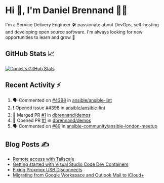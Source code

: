 # Hi 👋, I'm Daniel Brennand 👨‍💻

I'm a Service Delivery Engineer 🛠 passionate about DevOps, self-hosting and developing open source software. I'm always looking for new opportunities to learn and grow 🌱

## GitHub Stats 📈

[![Daniel's GitHub Stats](https://github-readme-stats.vercel.app/api?username=dbrennand&show_icons=true&count_private=true&hide_border=true&theme=dark)](https://github.com/anuraghazra/github-readme-stats)

## Recent Activity ⚡

<!--START_SECTION:activity-->
1. 🗣 Commented on [#4398](https://github.com/ansible/ansible-lint/issues/4398#issuecomment-2478197063) in [ansible/ansible-lint](https://github.com/ansible/ansible-lint)
2. ❗ Opened issue [#4398](https://github.com/ansible/ansible-lint/issues/4398) in [ansible/ansible-lint](https://github.com/ansible/ansible-lint)
3. 🎉 Merged PR [#1](https://github.com/dbrennand/demos/pull/1) in [dbrennand/demos](https://github.com/dbrennand/demos)
4. 💪 Opened PR [#1](https://github.com/dbrennand/demos/pull/1) in [dbrennand/demos](https://github.com/dbrennand/demos)
5. 🗣 Commented on [#89](https://github.com/ansible-community/ansible-london-meetup/issues/89#issuecomment-2457183340) in [ansible-community/ansible-london-meetup](https://github.com/ansible-community/ansible-london-meetup)
<!--END_SECTION:activity-->

## Blog Posts ✍

<!-- BLOG-POST-LIST:START -->
- [Remote access with Tailscale](https://danielbrennand.com/blog/tailscale/)
- [Getting started with Visual Studio Code Dev Containers](https://danielbrennand.com/blog/vscode-dev-containers/)
- [Fixing Proxmox USB Disconnects](https://danielbrennand.com/blog/proxmox-fix-usb-disconnect/)
- [Migrating from Google Workspace and Outlook Mail to iCloud+](https://danielbrennand.com/blog/google-outlook-to-icloud+/)
<!-- BLOG-POST-LIST:END -->

